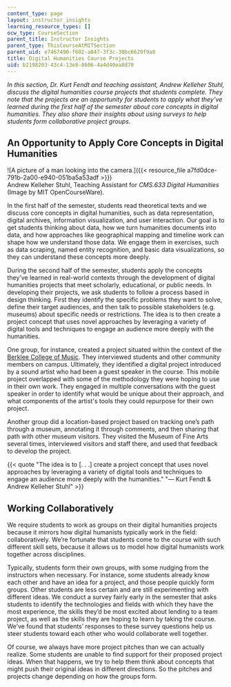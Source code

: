 ```yaml
---
content_type: page
layout: instructor_insights
learning_resource_types: []
ocw_type: CourseSection
parent_title: Instructor Insights
parent_type: ThisCourseAtMITSection
parent_uid: e7467490-f602-a847-3f3c-30bc6629f9a0
title: Digital Humanities Course Projects
uid: b2198203-43c4-13e8-8606-4a4d40ea8d70
---
```


_In this section, Dr. Kurt Fendt and teaching assistant, Andrew Kelleher Stuhl, discuss the digital humanities course projects that students complete. They note that the projects are an opportunity for students to apply what they’ve learned during the first half of the semester about core concepts in digital humanities. They also share their insights about using surveys to help students form collaborative project groups._

An Opportunity to Apply Core Concepts in Digital Humanities
-----------------------------------------------------------

![A picture of a man looking into the camera.]({{< resource_file a7fd0dce-791b-2a00-e940-051ba5a53adf >}})  
Andrew Kelleher Stuhl, Teaching Assistant for _CMS.633 Digital Humanities_ (Image by MIT OpenCourseWare).

In the first half of the semester, students read theoretical texts and we discuss core concepts in digital humanities, such as data representation, digital archives, information visualization, and user interaction. Our goal is to get students thinking about data, how we turn humanities documents into data, and how approaches like geographical mapping and timeline work can shape how we understand those data. We engage them in exercises, such as data scraping, named entity recognition, and basic data visualizations, so they can understand these concepts more deeply.

During the second half of the semester, students apply the concepts they’ve learned in real-world contexts through the development of digital humanities projects that meet scholarly, educational, or public needs. In developing their projects, we ask students to follow a process based in design thinking. First they identify the specific problems they want to solve, define their target audiences, and then talk to possible stakeholders (e.g. museums) about specific needs or restrictions. The idea is to then create a project concept that uses novel approaches by leveraging a variety of digital tools and techniques to engage an audience more deeply with the humanities. 

One group, for instance, created a project situated within the context of the [Berklee College of Music](https://www.berklee.edu). They interviewed students and other community members on campus. Ultimately, they identified a digital project introduced by a sound artist who had been a guest speaker in the course. This mobile project overlapped with some of the methodology they were hoping to use in their own work. They engaged in multiple conversations with the guest speaker in order to identify what would be unique about their approach, and what components of the artist's tools they could repurpose for their own project.

Another group did a location-based project based on tracking one’s path through a museum, annotating it through comments, and then sharing that path with other museum visitors. They visited the Museum of Fine Arts several times, interviewed visitors and staff there, and used that feedback to develop the project.

{{< quote "The idea is to [. . .] create a project concept that uses novel approaches by leveraging a variety of digital tools and techniques to engage an audience more deeply with the humanities." "— Kurt Fendt & Andrew Kelleher Stuhl" >}}

Working Collaboratively
-----------------------

We require students to work as groups on their digital humanities projects because it mirrors how digital humanists typically work in the field: collaboratively. We’re fortunate that students come to the course with such different skill sets, because it allows us to model how digital humanists work together across disciplines.

Typically, students form their own groups, with some nudging from the instructors when necessary. For instance, some students already know each other and have an idea for a project, and those people quickly form groups. Other students are less certain and are still experimenting with different ideas. We conduct a survey fairly early in the semester that asks students to identify the technologies and fields with which they have the most experience, the skills they’d be most excited about lending to a team project, as well as the skills they are hoping to learn by taking the course. We’ve found that students’ responses to these survey questions help us steer students toward each other who would collaborate well together.

Of course, we always have more project pitches than we can actually realize. Some students are unable to find support for their proposed project ideas. When that happens, we try to help them think about concepts that might push their original ideas in different directions. So the pitches and projects change depending on how the groups form.